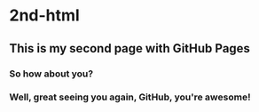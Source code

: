 # 2nd-html
<html>
 <h2> This is my second page with GitHub Pages </h2>
 <h3> So how about you? <h3>
 <p> Well, great seeing you again, GitHub, you're awesome!</p>
 </html>
